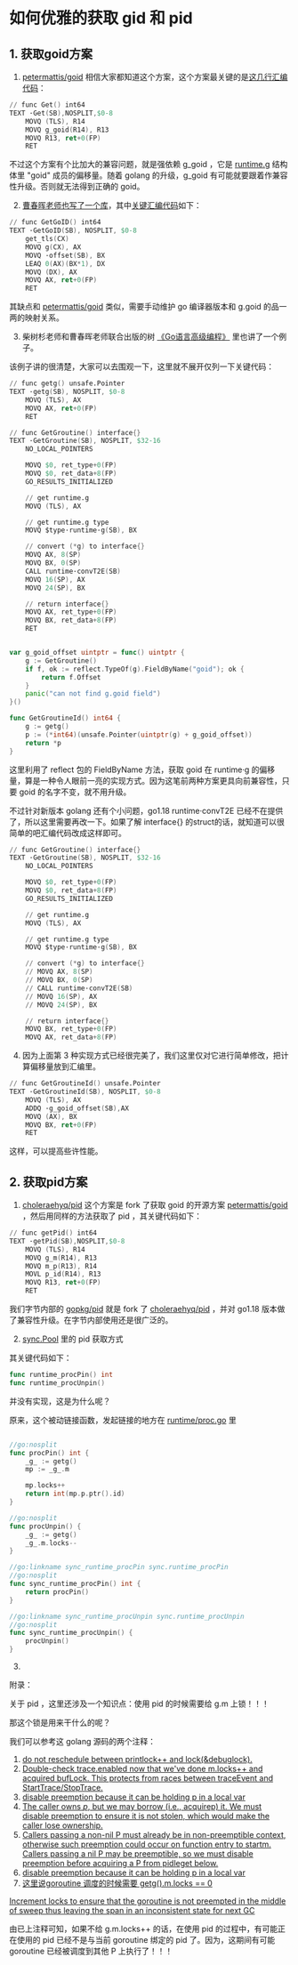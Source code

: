 
# 如何优雅的获取 gid 和 pid
<!-- 
/usr/local/go/src/runtime/traceback.go:314
panic 下找 deferfunc 的 pc


https://github.com/rpccloud/goid    有各个平台的 goid 的 asm 实现，虽然获取 goid 偏移量的方式不太合适

关于编译期绑定，或者编译期预定义宏，可以利用 .h c的头文件，参考：
/usr/local/go/src/runtime/go_tls.h

https://chai2010.cn/advanced-go-programming-book/ch3-asm/ch3-08-goroutine-id.html
曹春晖和柴树杉老师的书本上的例子，很详细了！

https://github.com/timandy/gohack
通过 type 的方式获取偏移量，和 曹春晖和柴树杉老师的书本上的例子一样，不过拿的是全局变量 g0：
也会是比较全面的各平台汇编：
原版可能是： https://github.com/go-eden/routine
```s
TEXT ·getgp(SB), NOSPLIT, $0-8
    get_tls(CX)
    MOVQ    g(CX), AX
    MOVQ    AX, ret+0(FP)
    RET

TEXT ·getg0(SB), NOSPLIT, $0-16
    NO_LOCAL_POINTERS
    MOVQ    $0, ret_type+0(FP)
    MOVQ    $0, ret_data+8(FP)
    GO_RESULTS_INITIALIZED
    //get runtime.g type
    MOVQ    $type·runtime·g(SB), AX
    //get runtime·g0 variable // src/runtime/proc.go:115   定义的全局变量
    MOVQ    $runtime·g0(SB), BX
    //return interface{}
    MOVQ    AX, ret_type+0(FP)
    MOVQ    BX, ret_data+8(FP)
    RET
```
```go
// getgt returns the type of runtime.g.
//go:nosplit
func getgt() reflect.Type {
	return reflect.TypeOf( getg0() )
}
// offset returns the offset of the specified field.
func offset(t reflect.Type, f string) uintptr {
	field, found := t.FieldByName(f)
	if found {
		return field.Offset
	}
	panic(fmt.Sprintf("No such field '%v' of struct '%v.%v'.", f, t.PkgPath(), t.Name()))
}
func init() {
	gt := getgt()
	offsetGoid = offset(gt, "goid")
	offsetPaniconfault = offset(gt, "paniconfault")
	offsetGopc = offset(gt, "gopc")
	offsetLabels = offset(gt, "labels")
}
其中下面这句可以借鉴：
	field, found := t.FieldByName(f)
	if found {
		return field.Offset
	}
```

https://github.com/kortschak/goroutine/blob/master/gid.go#L40
string to type, 可以借鉴！！！
```go
// ID returns the runtime ID of the calling goroutine.
func ID() int64 {
	return *(*int64)(add(getg(), goidoff))
}

func getg() unsafe.Pointer {
	return *(*unsafe.Pointer)(add(getm(), curgoff))
}

//go:linkname add runtime.add
//go:nosplit
func add(p unsafe.Pointer, x uintptr) unsafe.Pointer

//go:linkname getm runtime.getm
func getm() unsafe.Pointer

var (
	curgoff = offset("*runtime.m", "curg")
	goidoff = offset("*runtime.g", "goid")
)

// offset returns the offset into typ for the given field.
func offset(typ, field string) uintptr {
	rt := toType(typesByString(typ)[0])
	f, _ := rt.Elem().FieldByName(field)
	return f.Offset
}

//go:linkname typesByString reflect.typesByString
func typesByString(s string) []unsafe.Pointer

//go:linkname toType reflect.toType
func toType(t unsafe.Pointer) reflect.Type
```

关于 framepointer_enabled ：
	/usr/local/go/src/runtime/stack.go:528
	/usr/local/go/src/runtime/runtime2.go:1134
	/usr/local/go/src/runtime/traceback.go:265 
	https://github.com/cch123/golang-notes/blob/master/assembly.md

关于 ARCH：
/usr/local/go/src/cmd/asm/internal/arch/arch.go:51   寄存器映射
386
amd64
arm
arm64
mips
mipsle
mips64
mips64le
ppc64
ppc64le
riscv64
s390x
wasm

/usr/local/go/src/cmd/dist/build.go:61      ：支持的 CPU 和 OS
```go

// The known architectures.
var okgoarch = []string{
	"386",
	"amd64",
	"arm",
	"arm64",
	"mips",
	"mipsle",
	"mips64",
	"mips64le",
	"ppc64",
	"ppc64le",
	"riscv64",
	"s390x",
	"sparc64",
	"wasm",
}

// The known operating systems.
var okgoos = []string{
	"darwin",
	"dragonfly",
	"illumos",
	"ios",
	"js",
	"linux",
	"android",
	"solaris",
	"freebsd",
	"nacl", // keep;
	"netbsd",
	"openbsd",
	"plan9",
	"windows",
	"aix",
}
```


/usr/local/go/src/cmd/cgo/main.go:172   指针位宽



-->

## 1. 获取goid方案
1. [petermattis/goid](https://github.com/petermattis/goid)
相信大家都知道这个方案，这个方案最关键的是[这几行汇编代码](https://github.com/petermattis/goid/blob/master/goid_go1.5_amd64.s#L26)：
```s
// func Get() int64
TEXT ·Get(SB),NOSPLIT,$0-8
	MOVQ (TLS), R14
	MOVQ g_goid(R14), R13
	MOVQ R13, ret+0(FP)
	RET

```
不过这个方案有个比加大的兼容问题，就是强依赖 g_goid ，它是 [runtime.g](https://github.com/golang/go/blob/go1.18/src/runtime/runtime2.go#L405) 结构体里 "goid" 成员的偏移量。随着 golang 的升级，g_goid 有可能就要跟着作兼容性升级。否则就无法得到正确的 goid。

2. [曹春晖老师也写了一个库](https://github.com/cch123/goroutineid)，其中[关键汇编代码](https://github.com/cch123/goroutineid/blob/master/goid.s)如下：
```s
// func GetGoID() int64
TEXT ·GetGoID(SB), NOSPLIT, $0-8
	get_tls(CX)
	MOVQ g(CX), AX
	MOVQ ·offset(SB), BX
	LEAQ 0(AX)(BX*1), DX
	MOVQ (DX), AX
	MOVQ AX, ret+0(FP)
	RET

```
其缺点和 [petermattis/goid](https://github.com/petermattis/goid) 类似，需要手动维护 go 编译器版本和  g.goid 的品一两的映射关系。

3. 柴树杉老师和曹春晖老师联合出版的树 [《Go语言高级编程》](https://chai2010.cn/advanced-go-programming-book/ch3-asm/ch3-08-goroutine-id.html) 里也讲了一个例子。

该例子讲的很清楚，大家可以去围观一下，这里就不展开仅列一下关键代码：
```s
// func getg() unsafe.Pointer
TEXT ·getg(SB), NOSPLIT, $0-8
    MOVQ (TLS), AX
    MOVQ AX, ret+0(FP)
    RET

// func GetGroutine() interface{}
TEXT ·GetGroutine(SB), NOSPLIT, $32-16
    NO_LOCAL_POINTERS

    MOVQ $0, ret_type+0(FP)
    MOVQ $0, ret_data+8(FP)
    GO_RESULTS_INITIALIZED

    // get runtime.g
    MOVQ (TLS), AX

    // get runtime.g type
    MOVQ $type·runtime·g(SB), BX

    // convert (*g) to interface{}
    MOVQ AX, 8(SP)
    MOVQ BX, 0(SP)
    CALL runtime·convT2E(SB)
    MOVQ 16(SP), AX
    MOVQ 24(SP), BX

    // return interface{}
    MOVQ AX, ret_type+0(FP)
    MOVQ BX, ret_data+8(FP)
    RET

```
```go

var g_goid_offset uintptr = func() uintptr {
    g := GetGroutine()
    if f, ok := reflect.TypeOf(g).FieldByName("goid"); ok {
        return f.Offset
    }
    panic("can not find g.goid field")
}()

func GetGroutineId() int64 {
    g := getg()
    p := (*int64)(unsafe.Pointer(uintptr(g) + g_goid_offset))
    return *p
}

```
这里利用了 reflect 包的 FieldByName 方法，获取 goid 在 runtime·g 的偏移量，算是一种令人眼前一亮的实现方式。因为这笔前两种方案更具向前兼容性，只要 goid 的名字不变，就不用升级。

不过针对新版本 golang 还有个小问题，go1.18 runtime·convT2E 已经不在提供了，所以这里需要再改一下。如果了解 interface{} 的struct的话，就知道可以很简单的吧汇编代码改成这样即可。
```s
// func GetGroutine() interface{}
TEXT ·GetGroutine(SB), NOSPLIT, $32-16
    NO_LOCAL_POINTERS

    MOVQ $0, ret_type+0(FP)
    MOVQ $0, ret_data+8(FP)
    GO_RESULTS_INITIALIZED

    // get runtime.g
    MOVQ (TLS), AX

    // get runtime.g type
    MOVQ $type·runtime·g(SB), BX

    // convert (*g) to interface{}
    // MOVQ AX, 8(SP)
    // MOVQ BX, 0(SP)
    // CALL runtime·convT2E(SB)
    // MOVQ 16(SP), AX
    // MOVQ 24(SP), BX

    // return interface{}
    MOVQ BX, ret_type+0(FP)
    MOVQ AX, ret_data+8(FP)
```

4. 因为上面第 3 种实现方式已经很完美了，我们这里仅对它进行简单修改，把计算偏移量放到汇编里。
```s
// func GetGroutineId() unsafe.Pointer
TEXT ·GetGroutineId(SB), NOSPLIT, $0-8
    MOVQ (TLS), AX
	ADDQ ·g_goid_offset(SB),AX
    MOVQ (AX), BX
    MOVQ BX, ret+0(FP)
    RET
```
这样，可以提高些许性能。


## 2. 获取pid方案

1. [choleraehyq/pid](https://github.com/choleraehyq/pid)
这个方案是 fork 了获取 goid 的开源方案 [petermattis/goid](https://github.com/petermattis/goid) ，然后用同样的方法获取了 pid ，其关键代码如下：
```s
// func getPid() int64
TEXT ·getPid(SB),NOSPLIT,$0-8
	MOVQ (TLS), R14
	MOVQ g_m(R14), R13
	MOVQ m_p(R13), R14
	MOVL p_id(R14), R13
	MOVQ R13, ret+0(FP)
	RET

```
我们字节内部的 [gopkg/pid](https://code.byted.org/gopkg/pid) 就是 fork 了 [choleraehyq/pid](https://github.com/choleraehyq/pid) ，并对 go1.18 版本做了兼容性升级。在字节内部使用还是很广泛的。

2. [sync.Pool](https://github.com/golang/go/blob/dev.boringcrypto.go1.18/src/sync/pool.go#L196) 里的 pid 获取方式

其关键代码如下：
```go 
func runtime_procPin() int
func runtime_procUnpin()
```
并没有实现，这是为什么呢？

原来，这个被动链接函数，发起链接的地方在 [runtime/proc.go](https://github.com/golang/go/blob/dev.boringcrypto.go1.18/src/runtime/proc.go#L6046) 里
```go

//go:nosplit
func procPin() int {
	_g_ := getg()
	mp := _g_.m

	mp.locks++
	return int(mp.p.ptr().id)
}

//go:nosplit
func procUnpin() {
	_g_ := getg()
	_g_.m.locks--
}

//go:linkname sync_runtime_procPin sync.runtime_procPin
//go:nosplit
func sync_runtime_procPin() int {
	return procPin()
}

//go:linkname sync_runtime_procUnpin sync.runtime_procUnpin
//go:nosplit
func sync_runtime_procUnpin() {
	procUnpin()
}
```

3. 

附录：


关于 pid ，这里还涉及一个知识点：使用 pid 的时候需要给 g.m 上锁！！！

那这个锁是用来干什么的呢？

我们可以参考这 golang 源码的两个注释：
1. [do not reschedule between printlock++ and lock(&debuglock).](https://github.com/golang/go/blob/dev.boringcrypto.go1.18/src/runtime/print.go#L68)
2. [Double-check trace.enabled now that we've done m.locks++ and acquired bufLock. This protects from races between traceEvent and StartTrace/StopTrace.](https://github.com/golang/go/blob/dev.boringcrypto.go1.18/src/runtime/trace.go#L523)
3. [disable preemption because it can be holding p in a local var](https://github.com/golang/go/blob/dev.boringcrypto.go1.18/src/runtime/proc.go#L850)
4. [The caller owns _p_, but we may borrow (i.e., acquirep) it. We must disable preemption to ensure it is not stolen, which would make the caller lose ownership.](https://github.com/golang/go/blob/dev.boringcrypto.go1.18/src/runtime/proc.go#L1708)
5. [Callers passing a non-nil P must already be in non-preemptible context, otherwise such preemption could occur on function entry to startm. Callers passing a nil P may be preemptible, so we must disable preemption before acquiring a P from pidleget below.](https://github.com/golang/go/blob/dev.boringcrypto.go1.18/src/runtime/proc.go#L2262)
6. [disable preemption because it can be holding p in a local var](https://github.com/golang/go/blob/dev.boringcrypto.go1.18/src/runtime/proc.go#L4077)
7. [这里说goroutine 调度的时候需要 getg().m.locks == 0 ](https://github.com/golang/go/blob/dev.boringcrypto.go1.18/src/runtime/sema.go#L195)


 [Increment locks to ensure that the goroutine is not preempted in the middle of sweep thus leaving the span in an inconsistent state for next GC](https://github.com/golang/go/blob/dev.boringcrypto.go1.18/src/runtime/mgcsweep.go#L335) 

由已上注释可知，如果不给 g.m.locks++ 的话，在使用 pid 的过程中，有可能正在使用的 pid 已经不是与当前 goroutine 绑定的 pid 了。因为，这期间有可能 goroutine 已经被调度到其他 P 上执行了！！！


